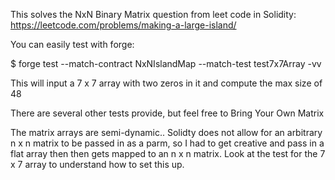 This solves the NxN Binary Matrix question from leet code in Solidity:
https://leetcode.com/problems/making-a-large-island/

You can easily test with forge:

$ forge test --match-contract NxNIslandMap --match-test test7x7Array -vv

This will input a 7 x 7 array with two zeros in it and compute the max size of 48

There are several other tests provide, but feel free to Bring Your Own Matrix

The matrix arrays are semi-dynamic.. Solidty does not allow for an arbitrary n x n matrix to be passed in as a parm, so I had to get creative and pass in a flat array then then gets mapped to an n x n matrix. Look at the test for the 7 x 7 array to understand how to set this up.